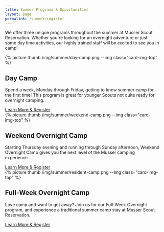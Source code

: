 ```yaml
---
title: Summer Programs & Opportunities
layout: page
permalink: /summer/register
---
```

We offer three unique programs throughout the summer at Musser Scout Reservation.  Whether you're looking for an overnight adventure or just some day time activities, our highly trained staff will be excited to see you in camp!

<div class="row mb-3">
  <div class="col-md-4">
    <div class="card">
      {% picture thumb /img/summer/day-camp.png --img class="card-img-top" %}
      <div class="card-body">
        <h2 class="card-title">Day Camp</h2>
        <p class="card-text">Spend a week, Monday through Friday, getting to know summer camp for the first time! This program is great for younger Scouts not quite ready for overnight camping.</p>
        <a href="/summer/day-camp" class="btn btn-primary btn-block">Learn More & Register</a>
      </div>
    </div>
  </div>
  <div class="col-md-4">
    <div class="card">
      {% picture thumb /img/summer/weekend-camp.png --img class="card-img-top" %}
      <div class="card-body">
        <h2 class="card-title">Weekend Overnight Camp</h2>
        <p class="card-text">Starting Thursday evening and running through Sunday afternoon, Weekend Overnight Camp gives you the next level of the Musser camping experience.</p>
        <a href="/summer/weekend-overnight" class="btn btn-primary btn-block">Learn More & Register</a>
      </div>
    </div>
  </div>
  <div class="col-md-4">
    <div class="card">
      {% picture thumb /img/summer/resident-camp.png --img class="card-img-top" %}
      <div class="card-body">
        <h2 class="card-title">Full-Week Overnight Camp</h2>
        <p class="card-text">Love camp and want to get away?  Join us for our Full-Week Overnight program, and experience a traditional summer camp stay at Musser Scout Reservation.</p>
        <a href="/summer/full-week-overnight" class="btn btn-primary btn-block">Learn More & Register</a>
      </div>
    </div>
  </div>
</div>
